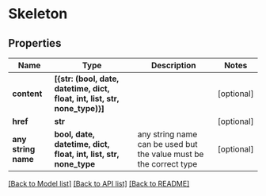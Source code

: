 # Skeleton


## Properties
Name | Type | Description | Notes
------------ | ------------- | ------------- | -------------
**content** | **[{str: (bool, date, datetime, dict, float, int, list, str, none_type)}]** |  | [optional] 
**href** | **str** |  | [optional] 
**any string name** | **bool, date, datetime, dict, float, int, list, str, none_type** | any string name can be used but the value must be the correct type | [optional]

[[Back to Model list]](../README.md#documentation-for-models) [[Back to API list]](../README.md#documentation-for-api-endpoints) [[Back to README]](../README.md)


